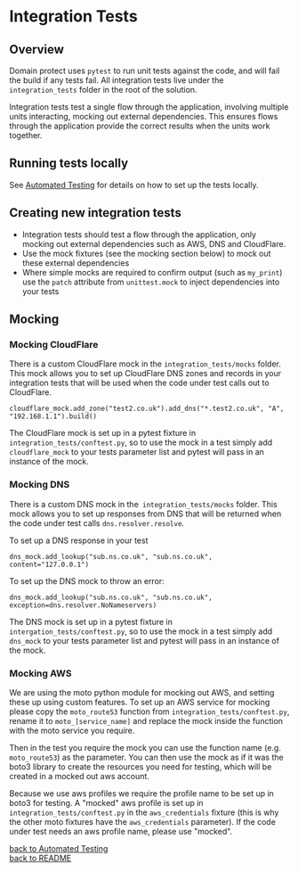 # Integration Tests

## Overview

Domain protect uses `pytest` to run unit tests against the code, and will fail the build if any tests fail.  All integration tests live under the `integration_tests` folder in the root of the solution.

Integration tests test a single flow through the application, involving multiple units interacting, mocking out external dependencies.  This ensures flows through the application provide the correct results when the units work together.

## Running tests locally

See [Automated Testing](automated-testing.md) for details on how to set up the tests locally.

## Creating new integration tests

* Integration tests should test a flow through the application, only mocking out external dependencies such as AWS, DNS and CloudFlare.
* Use the mock fixtures (see the mocking section below) to mock out these external dependencies
* Where simple mocks are required to confirm output (such as `my_print`) use the `patch` attribute from `unittest.mock` to inject dependencies into your tests

## Mocking

### Mocking CloudFlare

There is a custom CloudFlare mock in the `integration_tests/mocks` folder.  This mock allows you to set up CloudFlare DNS zones and records in your integration tests that will be used when the code under test calls out to CloudFlare.

```
cloudflare_mock.add_zone("test2.co.uk").add_dns("*.test2.co.uk", "A", "192.168.1.1").build()
```

The CloudFlare mock is set up in a pytest fixture in `integration_tests/conftest.py`, so to use the mock in a test simply add `cloudflare_mock` to your tests parameter list and pytest will pass in an instance of the mock.

### Mocking DNS

There is a custom DNS mock in the` integration_tests/mocks` folder.  This mock allows you to set up responses from DNS that will be returned when the code under test calls `dns.resolver.resolve`.

To set up a DNS response in your test

```
dns_mock.add_lookup("sub.ns.co.uk", "sub.ns.co.uk", content="127.0.0.1")
```

To set up the DNS mock to throw an error:

```
dns_mock.add_lookup("sub.ns.co.uk", "sub.ns.co.uk", exception=dns.resolver.NoNameservers)
```

The DNS mock is set up in a pytest fixture in `intergation_tests/conftest.py`, so to use the mock in a test simply add `dns_mock` to your tests parameter list and pytest will pass in an instance of the mock.

### Mocking AWS

We are using the moto python module for mocking out AWS, and setting these up using custom features.  To set up an AWS service for mocking please copy the `moto_route53` function from `integration_tests/conftest.py`, rename it to `moto_[service_name]` and replace the mock inside the function with the moto service you require.

Then in the test you require the mock you can use the function name (e.g. `moto_route53`) as the parameter.  You can then use the mock as if it was the boto3 library to create the resources you need for testing, which will be created in a mocked out aws account.

Because we use aws profiles we require the profile name to be set up in boto3 for testing.  A "mocked" aws profile is set up in `integration_tests/conftest.py` in the `aws_credentials` fixture (this is why the other moto fixtures have the `aws_credentials` parameter).  If the code under test needs an aws profile name, please use "mocked".

[back to Automated Testing](automated-testing.md)  
[back to README](../README.md)